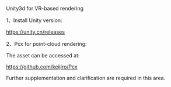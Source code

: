 Unity3d for VR-based rendering

1、Install Unity version:

https://unity.cn/releases

2、Pcx for point-cloud rendering:

The asset can be accessed at:

https://github.com/keijiro/Pcx


Further supplementation and clarification are required in this area.
